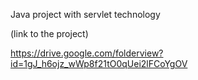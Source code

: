 Java project with servlet technology

(link to the project)

https://drive.google.com/folderview?id=1gJ_h6ojz_wWp8f21tO0qUei2lFCoYgOV
